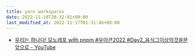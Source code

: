 ```yaml
---
title: yarn workspaces
date: 2022-11-10T20:32:01+09:00
last_modified_at: 2022-11-17T01:31:46+09:00
---
```

- [우리는 하나다! 모노레포 with pnpm #우아콘2022 #Day2_음식그이상의것을문앞으로 - YouTube](https://www.youtube.com/watch?v=Bycg5w5qXfE)